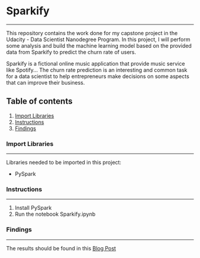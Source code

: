 # Sparkify
---
This repository contains the work done for my capstone project in the Udacity - Data Scientist Nanodegree Program. In this project, I will perform some analysis and build the machine learning model based on the provided data from Sparkify to predict the churn rate of users. 

Sparkify is a fictional online music application that provide music service like Spotify... The churn rate prediction is an interesting and common task for a data scientist to help entrepreneurs make decisions on some aspects that can improve their business.

## Table of contents

1. [Import Libraries](https://github.com/QuanTM26/Capstone-Project/blob/main/README.md#import-libraries)
2. [Instructions](https://github.com/QuanTM26/Capstone-Project/blob/main/README.md#instructions)
3. [Findings](https://github.com/QuanTM26/Capstone-Project/blob/main/README.md#findings)

### Import Libraries
---
Libraries needed to be imported in this project:
- PySpark 

### Instructions
---
1. Install PySpark
2. Run the notebook Sparkify.ipynb

### Findings
---
The results should be found in this [Blog Post](https://github.com/QuanTM26/Capstone-Project/blob/main/%5BBlog%20Post%5D%20Sparkify%20-%20Churn%20Rate%20Prediction.ipynb)

